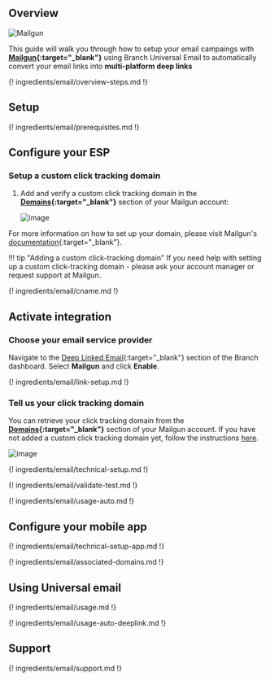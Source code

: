 ## Overview

![Mailgun](/img/pages/email/mailgun/mailgun.png)

This guide will walk you through how to setup your email campaings with **[Mailgun](https://www.mailgun.com/){:target="\_blank"}** using Branch Universal Email to automatically convert your email links into **multi-platform deep links**

{! ingredients/email/overview-steps.md !}

## Setup

{! ingredients/email/prerequisites.md !}

## Configure your ESP

### Setup a custom click tracking domain

1. Add and verify a custom click tracking domain in the **[Domains](https://app.mailgun.com/app/domains){:target="\_blank"}** section of your Mailgun account:

    ![image](/img/pages/email/mailgun/create-domain.png)

For more information on how to set up your domain, please visit Mailgun's [documentation](https://help.mailgun.com/hc/en-us/articles/202052074-How-do-I-verify-my-domain-){:target="\_blank"}.

!!! tip "Adding a custom click-tracking domain"
    If you need help with setting up a custom click-tracking domain - please ask your account manager or request support at Mailgun.

{! ingredients/email/cname.md !}

## Activate integration

### Choose your email service provider

Navigate to the [Deep Linked Email](https://dashboard.branch.io/email){:target="\_blank"} section of the Branch dashboard. Select **Mailgun** and click **Enable**.

{! ingredients/email/link-setup.md !}

### Tell us your click tracking domain

You can retrieve your click tracking domain from the **[Domains](https://app.mailgun.com/app/domains){:target="\_blank"}** section of your Mailgun account. If you have not added a custom click tracking domain yet, follow the instructions [here](#setup-a-custom-click-tracking-domain). 

![image](/img/pages/email/mailgun/setup-config.png)

{! ingredients/email/technical-setup.md !}
	
{! ingredients/email/validate-test.md !}

{! ingredients/email/usage-auto.md !}

## Configure your mobile app

{! ingredients/email/technical-setup-app.md !}

{! ingredients/email/associated-domains.md !}

## Using Universal email

{! ingredients/email/usage.md !}

{! ingredients/email/usage-auto-deeplink.md !}

## Support

{! ingredients/email/support.md !}
